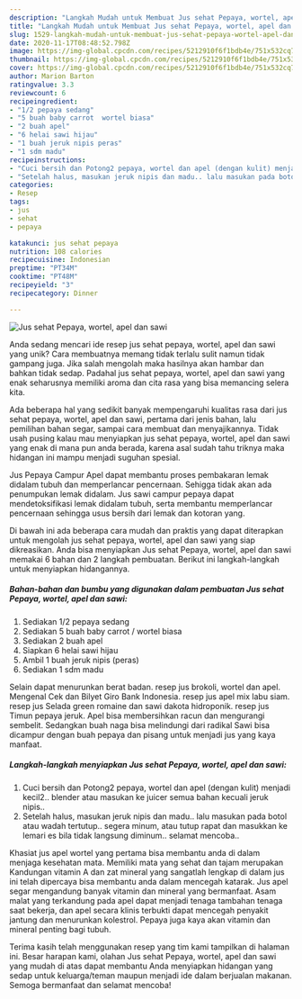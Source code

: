 ```yaml
---
description: "Langkah Mudah untuk Membuat Jus sehat Pepaya, wortel, apel dan sawi Anti Gagal"
title: "Langkah Mudah untuk Membuat Jus sehat Pepaya, wortel, apel dan sawi Anti Gagal"
slug: 1529-langkah-mudah-untuk-membuat-jus-sehat-pepaya-wortel-apel-dan-sawi-anti-gagal
date: 2020-11-17T08:48:52.798Z
image: https://img-global.cpcdn.com/recipes/5212910f6f1bdb4e/751x532cq70/jus-sehat-pepaya-wortel-apel-dan-sawi-foto-resep-utama.jpg
thumbnail: https://img-global.cpcdn.com/recipes/5212910f6f1bdb4e/751x532cq70/jus-sehat-pepaya-wortel-apel-dan-sawi-foto-resep-utama.jpg
cover: https://img-global.cpcdn.com/recipes/5212910f6f1bdb4e/751x532cq70/jus-sehat-pepaya-wortel-apel-dan-sawi-foto-resep-utama.jpg
author: Marion Barton
ratingvalue: 3.3
reviewcount: 6
recipeingredient:
- "1/2 pepaya sedang"
- "5 buah baby carrot  wortel biasa"
- "2 buah apel"
- "6 helai sawi hijau"
- "1 buah jeruk nipis peras"
- "1 sdm madu"
recipeinstructions:
- "Cuci bersih dan Potong2 pepaya, wortel dan apel (dengan kulit) menjadi kecil2.. blender atau masukan ke juicer semua bahan kecuali jeruk nipis.."
- "Setelah halus, masukan jeruk nipis dan madu.. lalu masukan pada botol atau wadah tertutup.. segera minum, atau tutup rapat dan masukkan ke lemari es bila tidak langsung diminum.. selamat mencoba.."
categories:
- Resep
tags:
- jus
- sehat
- pepaya

katakunci: jus sehat pepaya 
nutrition: 108 calories
recipecuisine: Indonesian
preptime: "PT34M"
cooktime: "PT48M"
recipeyield: "3"
recipecategory: Dinner

---
```



![Jus sehat Pepaya, wortel, apel dan sawi](https://img-global.cpcdn.com/recipes/5212910f6f1bdb4e/751x532cq70/jus-sehat-pepaya-wortel-apel-dan-sawi-foto-resep-utama.jpg)

Anda sedang mencari ide resep jus sehat pepaya, wortel, apel dan sawi yang unik? Cara membuatnya memang tidak terlalu sulit namun tidak gampang juga. Jika salah mengolah maka hasilnya akan hambar dan bahkan tidak sedap. Padahal jus sehat pepaya, wortel, apel dan sawi yang enak seharusnya memiliki aroma dan cita rasa yang bisa memancing selera kita.

Ada beberapa hal yang sedikit banyak mempengaruhi kualitas rasa dari jus sehat pepaya, wortel, apel dan sawi, pertama dari jenis bahan, lalu pemilihan bahan segar, sampai cara membuat dan menyajikannya. Tidak usah pusing kalau mau menyiapkan jus sehat pepaya, wortel, apel dan sawi yang enak di mana pun anda berada, karena asal sudah tahu triknya maka hidangan ini mampu menjadi suguhan spesial.

Jus Pepaya Campur Apel dapat membantu proses pembakaran lemak didalam tubuh dan memperlancar pencernaan. Sehigga tidak akan ada penumpukan lemak didalam. Jus sawi campur pepaya dapat mendetoksifikasi lemak didalam tubuh, serta membantu memperlancar pencernaan sehingga usus bersih dari lemak dan kotoran yang.


Di bawah ini ada beberapa cara mudah dan praktis yang dapat diterapkan untuk mengolah jus sehat pepaya, wortel, apel dan sawi yang siap dikreasikan. Anda bisa menyiapkan Jus sehat Pepaya, wortel, apel dan sawi memakai 6 bahan dan 2 langkah pembuatan. Berikut ini langkah-langkah untuk menyiapkan hidangannya.

<!--inarticleads1-->

##### Bahan-bahan dan bumbu yang digunakan dalam pembuatan Jus sehat Pepaya, wortel, apel dan sawi:

1. Sediakan 1/2 pepaya sedang
1. Sediakan 5 buah baby carrot / wortel biasa
1. Sediakan 2 buah apel
1. Siapkan 6 helai sawi hijau
1. Ambil 1 buah jeruk nipis (peras)
1. Sediakan 1 sdm madu


Selain dapat menurunkan berat badan. resep jus brokoli, wortel dan apel. Mengenal Cek dan Bilyet Giro Bank Indonesia. resep jus apel mix labu siam. resep jus Selada green romaine dan sawi dakota hidroponik. resep jus Timun pepaya jeruk. Apel bisa membersihkan racun dan mengurangi sembelit. Sedangkan buah naga bisa melindungi dari radikal Sawi bisa dicampur dengan buah pepaya dan pisang untuk menjadi jus yang kaya manfaat. 

<!--inarticleads2-->

##### Langkah-langkah menyiapkan Jus sehat Pepaya, wortel, apel dan sawi:

1. Cuci bersih dan Potong2 pepaya, wortel dan apel (dengan kulit) menjadi kecil2.. blender atau masukan ke juicer semua bahan kecuali jeruk nipis..
1. Setelah halus, masukan jeruk nipis dan madu.. lalu masukan pada botol atau wadah tertutup.. segera minum, atau tutup rapat dan masukkan ke lemari es bila tidak langsung diminum.. selamat mencoba..


Khasiat jus apel wortel yang pertama bisa membantu anda di dalam menjaga kesehatan mata. Memiliki mata yang sehat dan tajam merupakan Kandungan vitamin A dan zat mineral yang sangatlah lengkap di dalam jus ini telah dipercaya bisa membantu anda dalam mencegah katarak. Jus apel segar mengandung banyak vitamin dan mineral yang bermanfaat. Asam malat yang terkandung pada apel dapat menjadi tenaga tambahan tenaga saat bekerja, dan apel secara klinis terbukti dapat mencegah penyakit jantung dan menurunkan kolestrol. Pepaya juga kaya akan vitamin dan mineral penting bagi tubuh. 

Terima kasih telah menggunakan resep yang tim kami tampilkan di halaman ini. Besar harapan kami, olahan Jus sehat Pepaya, wortel, apel dan sawi yang mudah di atas dapat membantu Anda menyiapkan hidangan yang sedap untuk keluarga/teman maupun menjadi ide dalam berjualan makanan. Semoga bermanfaat dan selamat mencoba!
